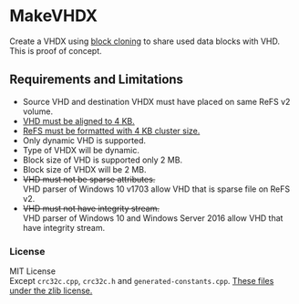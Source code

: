 # MakeVHDX
Create a VHDX using [block cloning](https://technet.microsoft.com/en-us/windows-server-docs/storage/refs/block-cloning) to share used data blocks with VHD.
This is proof of concept.

## Requirements and Limitations
- Source VHD and destination VHDX must have placed on same ReFS v2 volume.
- [VHD must be aligned to 4 KB.](https://msdn.microsoft.com/en-us/library/windows/hardware/dn567657.aspx#VHD_FORMAT)
- [ReFS must be formatted with 4 KB cluster size.](https://blogs.technet.microsoft.com/filecab/2017/01/13/cluster-size-recommendations-for-refs-and-ntfs/)
- Only dynamic VHD is supported.
- Type of VHDX will be dynamic.
- Block size of VHD is supported only 2 MB.
- Block size of VHDX will be 2 MB.
- ~~VHD must not be sparse attributes.~~  
  VHD parser of Windows 10 v1703 allow VHD that is sparse file on ReFS v2.
- ~~VHD must not have integrity stream.~~  
  VHD parser of Windows 10 and Windows Server 2016 allow VHD that have integrity stream.

### License
MIT License  
Except `crc32c.cpp`, `crc32c.h` and `generated-constants.cpp`.
[These files under the zlib license.](https://crc32c.angeloflogic.com/license/)
